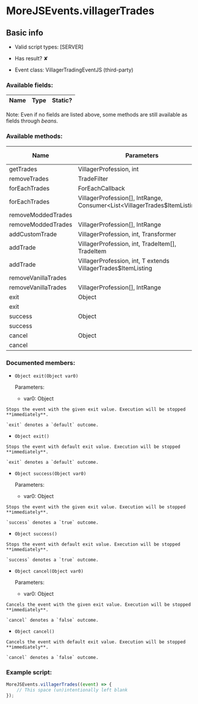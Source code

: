 # MoreJSEvents.villagerTrades

## Basic info

- Valid script types: [SERVER]

- Has result? ✘

- Event class: VillagerTradingEventJS (third-party)

### Available fields:

| Name | Type | Static? |
| ---- | ---- | ------- |

Note: Even if no fields are listed above, some methods are still available as fields through *beans*.

### Available methods:

| Name | Parameters | Return type | Static? |
| ---- | ---------- | ----------- | ------- |
| getTrades | VillagerProfession, int |  | List<VillagerTrades$ItemListing> | ✘ |
| removeTrades | TradeFilter |  | void | ✘ |
| forEachTrades | ForEachCallback |  | void | ✘ |
| forEachTrades | VillagerProfession[], IntRange, Consumer<List<VillagerTrades$ItemListing>> |  | void | ✘ |
| removeModdedTrades |  |  | void | ✘ |
| removeModdedTrades | VillagerProfession[], IntRange |  | void | ✘ |
| addCustomTrade | VillagerProfession, int, Transformer |  | void | ✘ |
| addTrade | VillagerProfession, int, TradeItem[], TradeItem |  | SimpleTrade | ✘ |
| addTrade | VillagerProfession, int, T extends VillagerTrades$ItemListing |  | T extends VillagerTrades$ItemListing | ✘ |
| removeVanillaTrades |  |  | void | ✘ |
| removeVanillaTrades | VillagerProfession[], IntRange |  | void | ✘ |
| exit | Object |  | Object | ✘ |
| exit |  |  | Object | ✘ |
| success | Object |  | Object | ✘ |
| success |  |  | Object | ✘ |
| cancel | Object |  | Object | ✘ |
| cancel |  |  | Object | ✘ |


### Documented members:

- `Object exit(Object var0)`

  Parameters:
  - var0: Object

```
Stops the event with the given exit value. Execution will be stopped **immediately**.

`exit` denotes a `default` outcome.
```

- `Object exit()`
```
Stops the event with default exit value. Execution will be stopped **immediately**.

`exit` denotes a `default` outcome.
```

- `Object success(Object var0)`

  Parameters:
  - var0: Object

```
Stops the event with the given exit value. Execution will be stopped **immediately**.

`success` denotes a `true` outcome.
```

- `Object success()`
```
Stops the event with default exit value. Execution will be stopped **immediately**.

`success` denotes a `true` outcome.
```

- `Object cancel(Object var0)`

  Parameters:
  - var0: Object

```
Cancels the event with the given exit value. Execution will be stopped **immediately**.

`cancel` denotes a `false` outcome.
```

- `Object cancel()`
```
Cancels the event with default exit value. Execution will be stopped **immediately**.

`cancel` denotes a `false` outcome.
```



### Example script:

```js
MoreJSEvents.villagerTrades((event) => {
	// This space (un)intentionally left blank
});
```

